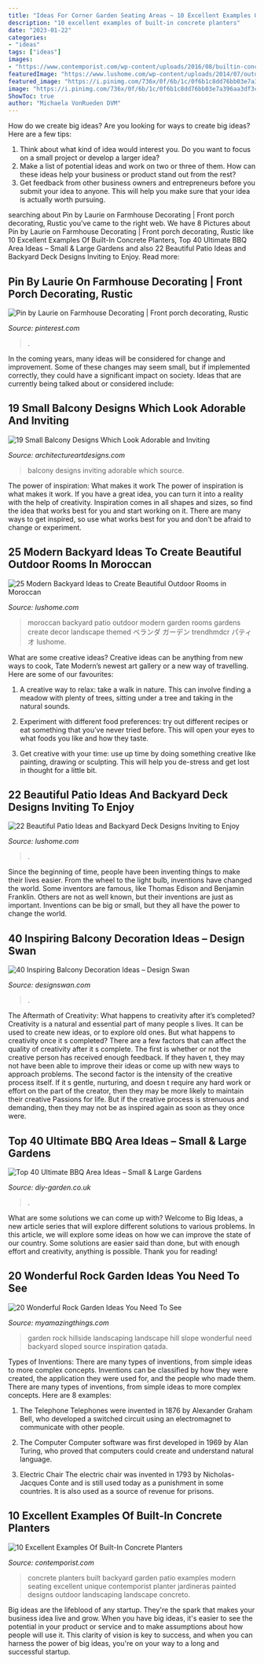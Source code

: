 ```yaml
---
title: "Ideas For Corner Garden Seating Areas ~ 10 Excellent Examples Of Built-in Concrete Planters"
description: "10 excellent examples of built-in concrete planters"
date: "2023-01-22"
categories:
- "ideas"
tags: ["ideas"]
images:
- "https://www.contemporist.com/wp-content/uploads/2016/08/builtin-concrete-planters_270716_02-800x1210.jpg"
featuredImage: "https://www.lushome.com/wp-content/uploads/2014/07/outdoor-rooms-decorating-moroccan-style-backyard-ideas-11.jpg"
featured_image: "https://i.pinimg.com/736x/0f/6b/1c/0f6b1c8dd76bb03e7a396aa3df3c31e2.jpg"
image: "https://i.pinimg.com/736x/0f/6b/1c/0f6b1c8dd76bb03e7a396aa3df3c31e2.jpg"
ShowToc: true
author: "Michaela VonRueden DVM"
---
```



How do we create big ideas?
Are you looking for ways to create big ideas? Here are a few tips:
1. Think about what kind of idea would interest you. Do you want to focus on a small project or develop a larger idea?
2. Make a list of potential ideas and work on two or three of them. How can these ideas help your business or product stand out from the rest?
3. Get feedback from other business owners and entrepreneurs before you submit your idea to anyone. This will help you make sure that your idea is actually worth pursuing.

	

		
searching about Pin by Laurie on Farmhouse Decorating | Front porch decorating, Rustic you've came to the right web. We have 8 Pictures about Pin by Laurie on Farmhouse Decorating | Front porch decorating, Rustic like 10 Excellent Examples Of Built-In Concrete Planters, Top 40 Ultimate BBQ Area Ideas – Small &amp; Large Gardens and also 22 Beautiful Patio Ideas and Backyard Deck Designs Inviting to Enjoy. Read more:
		
    
## Pin By Laurie On Farmhouse Decorating | Front Porch Decorating, Rustic

<img loading=lazy src="https://i.pinimg.com/736x/0f/6b/1c/0f6b1c8dd76bb03e7a396aa3df3c31e2.jpg" onerror="this.onerror=null;this.src='https://tse1.mm.bing.net/th?id=OIP.8FJzVEeq60EdwapuRFA5OQHaHa&amp;pid=15.1';" alt="Pin by Laurie on Farmhouse Decorating | Front porch decorating, Rustic">

_Source: pinterest.com_

>. 

	

In the coming years, many ideas will be considered for change and improvement. Some of these changes may seem small, but if implemented correctly, they could have a significant impact on society. Ideas that are currently being talked about or considered include: 

    
## 19 Small Balcony Designs Which Look Adorable And Inviting

<img loading=lazy src="https://www.architectureartdesigns.com/wp-content/uploads/2015/06/10.jpg" onerror="this.onerror=null;this.src='https://tse3.mm.bing.net/th?id=OIP.p45agvQTjPCM9PC0WYD6MwHaNK&amp;pid=15.1';" alt="19 Small Balcony Designs Which Look Adorable and Inviting">

_Source: architectureartdesigns.com_

>balcony designs inviting adorable which source. 

	

The power of inspiration: What makes it work
The power of inspiration is what makes it work. If you have a great idea, you can turn it into a reality with the help of creativity. Inspiration comes in all shapes and sizes, so find the idea that works best for you and start working on it. There are many ways to get inspired, so use what works best for you and don't be afraid to change or experiment.

    
## 25 Modern Backyard Ideas To Create Beautiful Outdoor Rooms In Moroccan

<img loading=lazy src="https://www.lushome.com/wp-content/uploads/2014/07/outdoor-rooms-decorating-moroccan-style-backyard-ideas-11.jpg" onerror="this.onerror=null;this.src='https://tse4.mm.bing.net/th?id=OIP.Buz0sxKQ-okNG8G6-vDINgHaFj&amp;pid=15.1';" alt="25 Modern Backyard Ideas to Create Beautiful Outdoor Rooms in Moroccan">

_Source: lushome.com_

>moroccan backyard patio outdoor modern garden rooms gardens create decor landscape themed ベランダ ガーデン trendhmdcr パティオ lushome. 

	

What are some creative ideas?
Creative ideas can be anything from new ways to cook, Tate Modern’s newest art gallery or a new way of travelling. Here are some of our favourites:
1. A creative way to relax: take a walk in nature. This can involve finding a meadow with plenty of trees, sitting under a tree and taking in the natural sounds.

2. Experiment with different food preferences: try out different recipes or eat something that you’ve never tried before. This will open your eyes to what foods you like and how they taste.

3. Get creative with your time: use up time by doing something creative like painting, drawing or sculpting. This will help you de-stress and get lost in thought for a little bit.

    
## 22 Beautiful Patio Ideas And Backyard Deck Designs Inviting To Enjoy

<img loading=lazy src="https://www.lushome.com/wp-content/uploads/2014/04/modern-patio-ideas-outdoor-furniture-4.jpg" onerror="this.onerror=null;this.src='https://tse2.mm.bing.net/th?id=OIP.JjJ-qRNmsyButZRkb5zG3QHaJz&amp;pid=15.1';" alt="22 Beautiful Patio Ideas and Backyard Deck Designs Inviting to Enjoy">

_Source: lushome.com_

>. 

	

Since the beginning of time, people have been inventing things to make their lives easier. From the wheel to the light bulb, inventions have changed the world. Some inventors are famous, like Thomas Edison and Benjamin Franklin. Others are not as well known, but their inventions are just as important. Inventions can be big or small, but they all have the power to change the world.

    
## 40 Inspiring Balcony Decoration Ideas – Design Swan

<img loading=lazy src="https://img.designswan.com/2016/06/balcony/38.jpg" onerror="this.onerror=null;this.src='https://tse2.mm.bing.net/th?id=OIP.fVaEVWzhcwewt_Lr1Jaz1QHaK6&amp;pid=15.1';" alt="40 Inspiring Balcony Decoration Ideas – Design Swan">

_Source: designswan.com_

>. 

	

The Aftermath of Creativity: What happens to creativity after it’s completed?
Creativity is a natural and essential part of many people s lives. It can be used to create new ideas, or to explore old ones. But what happens to creativity once it s completed?
There are a few factors that can affect the quality of creativity after it s complete. The first is whether or not the creative person has received enough feedback. If they haven t, they may not have been able to improve their ideas or come up with new ways to approach problems. The second factor is the intensity of the creative process itself. If it s gentle, nurturing, and doesn t require any hard work or effort on the part of the creator, then they may be more likely to maintain their creative Passions for life. But if the creative process is strenuous and demanding, then they may not be as inspired again as soon as they once were.

    
## Top 40 Ultimate BBQ Area Ideas – Small &amp; Large Gardens

<img loading=lazy src="http://diy-garden.co.uk/wp-content/uploads/2020/11/bbq-area-ideas-12.jpg" onerror="this.onerror=null;this.src='https://tse3.mm.bing.net/th?id=OIP.K1H-Ln4V0HcqcauDW281vQHaJ4&amp;pid=15.1';" alt="Top 40 Ultimate BBQ Area Ideas – Small &amp; Large Gardens">

_Source: diy-garden.co.uk_

>. 

	

What are some solutions we can come up with?
Welcome to Big Ideas, a new article series that will explore different solutions to various problems. In this article, we will explore some ideas on how we can improve the state of our country. Some solutions are easier said than done, but with enough effort and creativity, anything is possible. Thank you for reading!

    
## 20 Wonderful Rock Garden Ideas You Need To See

<img loading=lazy src="http://myamazingthings.com/wp-content/uploads/2017/02/small-rock-garden-ideas-962-hillside-rock-garden-ideas-588-x-441.jpg" onerror="this.onerror=null;this.src='https://tse3.mm.bing.net/th?id=OIP.2FsHHnA1J6p4cUBgdRXcjAHaFj&amp;pid=15.1';" alt="20 Wonderful Rock Garden Ideas You Need To See">

_Source: myamazingthings.com_

>garden rock hillside landscaping landscape hill slope wonderful need backyard sloped source inspiration qatada. 

	

Types of Inventions: There are many types of inventions, from simple ideas to more complex concepts.
Inventions can be classified by how they were created, the application they were used for, and the people who made them. There are many types of inventions, from simple ideas to more complex concepts. Here are 8 examples:
1. The Telephone 
Telephones were invented in 1876 by Alexander Graham Bell, who developed a switched circuit using an electromagnet to communicate with other people.

2. The Computer 
Computer software was first developed in 1969 by Alan Turing, who proved that computers could create and understand natural language.

3. Electric Chair 
The electric chair was invented in 1793 by Nicholas-Jacques Conte and is still used today as a punishment in some countries. It is also used as a source of revenue for prisons. 

    
## 10 Excellent Examples Of Built-In Concrete Planters

<img loading=lazy src="https://www.contemporist.com/wp-content/uploads/2016/08/builtin-concrete-planters_270716_02-800x1210.jpg" onerror="this.onerror=null;this.src='https://tse2.mm.bing.net/th?id=OIP.R9yTezajakh1jIR8We3H2QHaLM&amp;pid=15.1';" alt="10 Excellent Examples Of Built-In Concrete Planters">

_Source: contemporist.com_

>concrete planters built backyard garden patio examples modern seating excellent unique contemporist planter jardineras painted designs outdoor landscaping landscape concreto. 

	

Big ideas are the lifeblood of any startup. They're the spark that makes your business idea live and grow. When you have big ideas, it's easier to see the potential in your product or service and to make assumptions about how people will use it. This clarity of vision is key to success, and when you can harness the power of big ideas, you're on your way to a long and successful startup.


